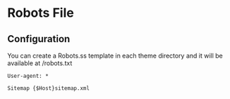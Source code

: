# Robots File

## Configuration

You can create a Robots.ss template in each theme directory and it will be available at /robots.txt

```
User-agent: *

Sitemap {$Host}sitemap.xml
```